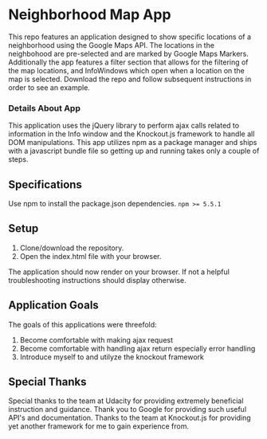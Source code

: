 # Neighborhood Map App
This repo features an application designed to show specific locations of a neighborhood using the Google Maps API. The locations in the neighbohood are pre-selected and are marked by Google Maps Markers. Additionally the app features a filter section that allows for the filtering of the map locations, and InfoWindows which open when a location on the map is selected. Download the repo and follow subsequent instructions in order to see an example.

### Details About App
This application uses the jQuery library to perform ajax calls related to information in the Info window and the Knockout.js framework to handle all DOM manipulations. This app utilizes npm as a package manager and ships with a javascript bundle file so getting up and running takes only a couple of steps.  

## Specifications
Use npm to install the package.json dependencies.
`npm >= 5.5.1`

## Setup
1. Clone/download the repository.
2. Open the index.html file with your browser.

The application should now render on your browser. If not a helpful troubleshooting instructions should display otherwise.

## Application Goals
The goals of this applications were threefold:
1. Become comfortable with making ajax request
2. Become comfortable with handling ajax return especially error handling
3. Introduce myself to and utilyze the knockout framework


## Special Thanks
Special thanks to the team at Udacity for providing extremely beneficial instruction and guidance. Thank you to Google for providing such useful API's and documentation. Thanks to the team at Knockout.js for providing yet another framework for me to gain experience from.
